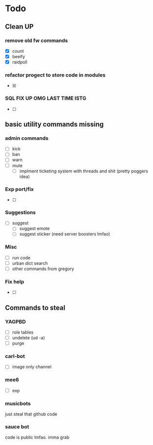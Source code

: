 # Todo

## Clean UP
### remove old fw commands
- [x] count
- [x] beeify
- [x] raidpoll
### refactor progect to store code in modules
- [x]
### SQL FIX UP OMG LAST TIME ISTG
- [ ]

## basic utility commands missing
### admin commands
- [ ] kick
- [ ] ban
- [ ] warn
- [ ] mute
    - [ ] implment ticketing system with threads and shit (pretty poggers idea)
### Exp port/fix
- [ ]
### Suggestions
- [ ] suggest
    - [ ] suggest emote
    - [ ] suggest sticker (need server boosters lmfao)
### Misc
- [ ] run code
- [ ] urban dict search
- [ ] other commands from gregory
### Fix help
- [ ]

## Commands to steal
### YAGPBD
- [ ] role tables
- [ ] undelete (ud -a)
- [ ] purge
### carl-bot
- [ ] image only channel
### mee6
- [ ] exp
### musicbots
just steal that github code
### sauce bot
code is public lmfao. imma grab
